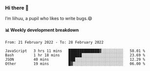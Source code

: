 ### Hi there 👋
I’m liihuu, a pupil who likes to write bugs.😄


#### 📊 Weekly development breakdown
<!--START_SECTION:waka-->

```text
From: 21 February 2022 - To: 28 February 2022

JavaScript   3 hrs 11 mins   ██████████████▓░░░░░░░░░░   58.01 %
Bash         1 hr 18 mins    ██████░░░░░░░░░░░░░░░░░░░   23.69 %
JSON         40 mins         ███░░░░░░░░░░░░░░░░░░░░░░   12.29 %
Other        19 mins         █▓░░░░░░░░░░░░░░░░░░░░░░░   06.00 %
```

<!--END_SECTION:waka-->

<!--
**liihuu/liihuu** is a ✨ _special_ ✨ repository because its `README.md` (this file) appears on your GitHub profile.

Here are some ideas to get you started:

- 🔭 I’m currently working on ...
- 🌱 I’m currently learning ...
- 👯 I’m looking to collaborate on ...
- 🤔 I’m looking for help with ...
- 💬 Ask me about ...
- 📫 How to reach me: ...
- 😄 Pronouns: ...
- ⚡ Fun fact: ...
-->
